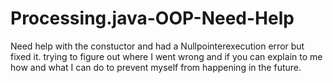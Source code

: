 # Processing.java-OOP-Need-Help
Need help with the constuctor and had a Nullpointerexecution error but fixed it.  trying to figure out where I went wrong and if you can explain to me how and what I can do to prevent myself from happening in the future. 
